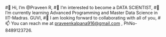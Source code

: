 #👋 Hi, I’m @Praveen R,
#👀 I’m interested to become a DATA SCIENTIST,
#🌱 I’m currently learning Advanced Programming and Master Data Science in IIT-Madras. GUVI,
#💞️ I am looking forward to collaborating with all of you,
#📫 You can reach me at praveenkalpana916@gmail.com , PhNo- 8489123726.
